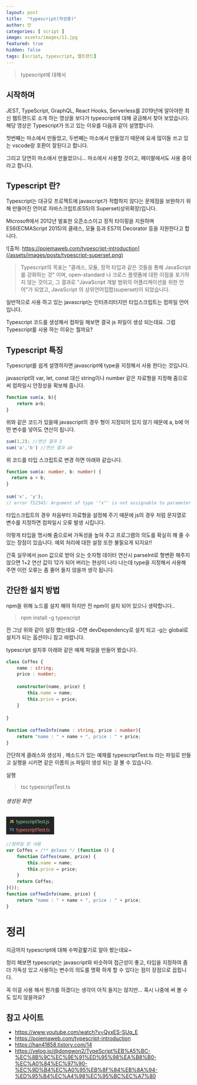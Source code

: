 ```yaml
---
layout: post
title:  "typescript(작성중)"
author: 만
categories: [ script ]
image: assets/images/11.jpg
featured: true
hidden: false
tags: [script, typescript, 웹트랜드]
---
```


> typescript에 대해서 


## 시작하며
JEST, TypeScript, GraphQL, React Hooks, Serverless를 2019년에 알아야한 최신 웹트렌드로 소개 하는 영상을 보다가
typescript에 대해 궁금해서 찾아 보았습니다.
해당 영상은 Typescript가 뜨고 있는 이유를 다음과 같이 설명합니다.

첫번째는 마소에서 만들었고, 두번째는 마소에서 만들었기 때문에 요새 많이들 쓰고 있는 vscode랑 호환이 잘된다고 합니다.

그리고 당연히 마소에서 만들었으니... 마소에서 사용할 것이고, 페이팔에서도 사용 중이라고 합니다.

## Typescript 란?
Typescript는 대규모 프로젝트에 javascript가 적합하지 않다는 문제점을 보완하기 위해 만들어진 언어로 자바스크립트(ES5)의 Superset(상위확장)입니다.

Microsoft에서 2012년 발표한 오픈소스이고 정적 타이핑을 지원하며 ES6(ECMAScript 2015)의 클래스, 모듈 등과 ES7의 Decorator 등을 지원한다고 합니다.

![출처: https://poiemaweb.com/typescript-introduction](/assets/images/posts/typescript-superset.png)

> Typescript의 목표는 "클래스, 모듈, 정적 타입과 같은 것들을 통해 JavaScript를 강화하는 것" 이며, open-standard 나 크로스 플랫폼에 대한 이점을 포기하지 않는 것이고, 그 결과로 "JavaScript 개발 범위의 어플리케이션을 위한 언어"가 되었고, JavaScript 의 상위언어집합(superset)이 되었습니다.

일반적으로 사용 하고 있는 javascript는 인터프리터지만 타입스크립트는 컴파일 언어입니다. 

Typescript 코드를 생성해서 컴파일 해보면 결국 js 파일이 생성 되는데요. 그럼 Typescript를 사용 하는 이유는 뭘까요? 
 
## Typescript 특징
Typescript를 쉽게 설명하자면 javascript에 type을 지정해서 사용 한다는 것입니다.

javascript의 var, let, const 대신 string이나 number 같은 자료형을 지정해 줌으로써 컴파일시 안정성을 확보해 줍니다.

```javascript
function sum(a, b){
    return a+b;
}
```

위와 같은 코드가 있을때 javascript의 경우 형이 지정되어 있지 않기 때문에 a, b에 어떤 변수를 넣어도 연산이 됩니다.

```javascript
sum(1,2); //연산 결과 3
sum('a','b') //연산 결과 ab
```

위 코드를 타입 스크립트로 변경 하면 아래와 같습니다.

```typescript
function sum(a: number, b: number) {
  return a + b;
}

sum('x', 'y');
// error TS2345: Argument of type '"x"' is not assignable to parameter of type 'number'.
```

타입스크립트의 경우 처음부터 자료형을 설정해 주기 때문에 js의 경우 처럼 문자열로 변수를 지정하면 컴파일시 오류 발생 시킵니다.

이렇게 타입을 명시해 줌으로써 가독성을 높혀 주고 프로그램의 의도를 확실히 해 줄 수 있는 장점이 있습니다. 예외 처리에 대한 설정 또한 불필요게 되지요!!<br>

간혹 실무에서 json 값으로 받아 오는 숫자형 데이터 연산시 parseInt로 형변환 해주지 않으면 1+2 연산 값이 12가 되어 버리는 현상이 나타 나는데 
type을 지정해서 사용해 주면 이런 오류는 좀 줄어 들지 않을까 생각 됩니다.

## 간단한 설치 방법
npm을 위해 노드를 설치 해야 하지만 전 npm이 설치 되어 있으니 생략합니다..

> npm install -g typescript

전 그냥 위와 같이 설정 했는데요 -D면 devDependency로 설치 되고 -g는 global로 설치가 되는 옵션이니 참고 바랍니다.

typescript 설치후 아래와 같은 예제 파일을 만들어 봤습니다.

```typescript
class Coffes {
    name : string;
    price : number;

    constructor(name, price) {
        this.name = name;
        this.price = price;
    }

}

function coffeeInfo(name : string, price : number){
    return "name : " + name + ", price : " + price;
}
```
간단하게 클래스와 생성자 , 메소드가 있는 예제를 typescriptTest.ts 라는 파일로 만들고 실행을 시키면
같은 이름의 js 파일이 생성 되는 걸 볼 수 있습니다.

실행
> tsc typescriptTest.ts

###### 생성된 화면

![출처: 내가 한 캡처](/assets/images/posts/190926_typescript2.jpg)

``` javascript
//컴파일 된 내용
var Coffes = /** @class */ (function () {
    function Coffes(name, price) {
        this.name = name;
        this.price = price;
    }
    return Coffes;
}());
function coffeeInfo(name, price) {
    return "name : " + name + ", price : " + price;
}

```

# 정리
지금까지 typescript에 대해 수박겉핥기로 알아 봤는데요~

정리 해보면 typescript는 javascript와 비슷하여 접근성이 좋고, 타입을 지정하여 좀 더 가독성 있고 사용하는 변수의 의도를 명확 하게 할 수 있다는 점이 장점으로 꼽힙니다. 

꼭 이걸 사용 해서 뭔가를 하겠다는 생각이 아직 들지는 않지만... 혹시 나중에 써 볼 수도 있지 않을까요? 



## 참고 사이트
- https://www.youtube.com/watch?v=QyxES-SUq_E
- https://poiemaweb.com/typescript-introduction 
- https://han41858.tistory.com/14
- https://velog.io/@dongwon2/TypeScript%EB%A5%BC-%EC%8B%9C%EC%9E%91%ED%95%98%EA%B8%B0-%EC%A0%84%EC%97%90-%EC%9D%B4%EC%A0%95%EB%8F%84%EB%8A%94-%ED%95%B4%EC%A4%98%EC%95%BC%EC%A7%80